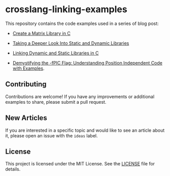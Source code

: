 # crosslang-linking-examples

This repository contains the code examples used in a series of blog post:
* [Create a Matrix Library in C](https://gabref.github.io/blog/posts/create-a-matrix-library-in-c/)
* [Taking a Deeper Look Into Static and Dynamic Libraries](https://gabref.github.io/blog/posts/taking-a-deeper-look-into-static-and-dynamic-libraries/)
* [Linking Dynamic and Static Libraries in C](https://gabref.github.io/blog/posts/what-is-linking-dynamic-and-static-libraries/)

* [Demystifying the -fPIC Flag: Understanding Position Independent Code with Examples](https://gabref.github.io/blog/posts/demystifying-the-fpic-flag-understanding-position-independent-code-with-examples/).

## Contributing

Contributions are welcome! If you have any improvements or additional examples to share, please submit a pull request.

## New Articles

If you are interested in a specific topic and would like to see an article about it, please open an issue with the `ideas` label.

## License

This project is licensed under the MIT License. See the [LICENSE](LICENSE) file for details.
